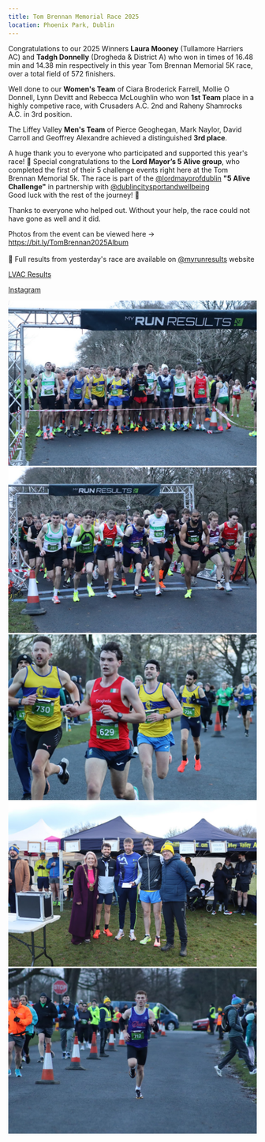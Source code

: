 ```yaml
---
title: Tom Brennan Memorial Race 2025
location: Phoenix Park, Dublin
---
```


Congratulations to our 2025 Winners <b>Laura Mooney</b> (Tullamore Harriers AC) and <b>Tadgh Donnelly</b>  (Drogheda & District A) who won in times of 16.48 min and 14.38 min respectively in this year Tom Brennan Memorial 5K race, over a total field of 572 finishers.<br>

Well done to our <b>Women's Team</b> of Ciara Broderick Farrell, Mollie O Donnell, Lynn Devitt and Rebecca McLoughlin who won <b>1st Team</b> place in a highly competive race, with Crusaders A.C. 2nd and Raheny Shamrocks A.C. in 3rd position.<br>

The Liffey Valley <b>Men's Team</b> of Pierce Geoghegan, Mark Naylor, David Carroll and Geoffrey Alexandre achieved a distinguished <b>3rd place</b>.<br>

A huge thank you to everyone who participated and supported this year's race! 🎉 Special congratulations to the <b>Lord Mayor’s 5 Alive group</b>, who completed the first of their 5 challenge events right here at the Tom Brennan Memorial 5k. The race is part of the <a href="https://www.instagram.com/p/DESXKHpshAZ/?img_index=1" target="_blank" rel="noopener noreferrer">@lordmayorofdublin</a> <b>"5 Alive Challenge"</b> in partnership with <a href="https://www.instagram.com/dublincitysportandwellbeing/" target="_blank" rel="noopener noreferrer">@dublincitysportandwellbeing</a><br>
Good luck with the rest of the journey! 💪<br>

Thanks to everyone who helped out. Without your help, the race could not have gone as well and it did.<br>

Photos from the event can be viewed here -> https://bit.ly/TomBrennan2025Album
<br><br>
🏅 Full results from yesterday's race are available on <a href="https://www.myrunresults.com/events/tom_brennan_memorial_5k_2025/5473/results" target="_blank" rel="noopener noreferrer">@myrunresults</a> website

<a href="https://liffeyvalleyac.com/races/2025-01-01-tom-brennan/" target="_blank" rel="noopener noreferrer">LVAC Results</a>

<a href="https://www.instagram.com/p/DEVw8_aNWMV/?img_index=1" target="_blank" rel="noopener noreferrer">Instagram</a>

<img src="/assets/images/races/2025/2025-01-01-01_start_lane.jpg" class="img-fluid" alt="Start Lane">

<img src="/assets/images/races/2025/2025-01-01-02_kick_off.jpg" class="img-fluid" alt="Kick Off!">

<img src="/assets/images/races/2025/2025-01-01-03_mark_david_geoffrey.jpg" class="img-fluid" alt="Mark, David and Geoffrey">

<img src="/assets/images/races/2025/2025-01-01-04_men_team.jpg" class="img-fluid" alt="Men Team">

<img src="/assets/images/races/2025/2025-01-01-05_winner_tadgh_donnelly.jpg" class="img-fluid" alt="Tadgh Donnelly men winner">




